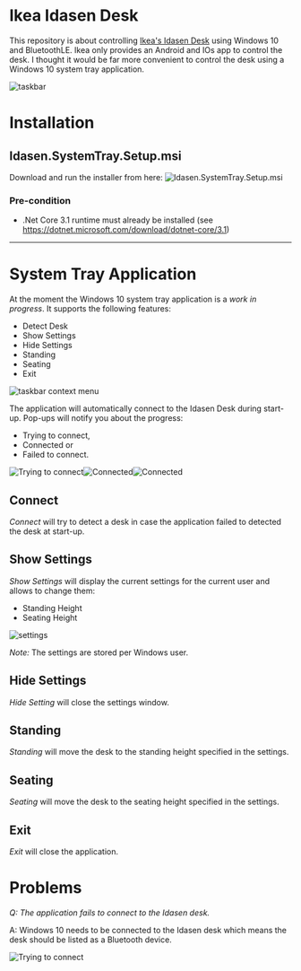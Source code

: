 # Ikea Idasen Desk
This repository is about controlling [Ikea's Idasen Desk](https://www.ikea.com/au/en/p/idasen-desk-sit-stand-black-dark-grey-s29280991/) using Windows 10 and BluetoothLE. Ikea only provides an Android and IOs app to control the desk. I thought it would be far more convenient to control the desk using a Windows 10 system tray application.  

![taskbar](https://github.com/tschroedter/idasen-desk/blob/main/docs/images/Taskbar.png)

# Installation
## Idasen.SystemTray.Setup.msi
Download and run the installer from here: ![Idasen.SystemTray.Setup.msi](https://github.com/tschroedter/idasen-desk/releases/tag/0.0.29) 

### Pre-condition
- .Net Core 3.1 runtime must already be installed (see https://dotnet.microsoft.com/download/dotnet-core/3.1)

---

# System Tray Application
At the moment the Windows 10 system tray application is a *work in progress*. It supports the following features:
- Detect Desk
- Show Settings
- Hide Settings
- Standing
- Seating
- Exit

![taskbar context menu](https://github.com/tschroedter/idasen-desk/blob/main/docs/images/Taskbar%20Context%20Menu.png)

The application will automatically connect to the Idasen Desk during start-up. Pop-ups will notify you about the progress:
- Trying to connect,
- Connected or
- Failed to connect.

![Trying to connect](https://github.com/tschroedter/idasen-desk/blob/main/docs/images/Trying%20To%20Connect.png)![Connected](https://github.com/tschroedter/idasen-desk/blob/main/docs/images/Connected.png)![Connected](https://github.com/tschroedter/idasen-desk/blob/main/docs/images/Failed%20to%20connect.png)

## Connect
*Connect* will try to detect a desk in case the application failed to detected the desk at start-up.

## Show Settings
*Show Settings* will display the current settings for the current user and allows to change them:
- Standing Height
- Seating Height

![settings](https://github.com/tschroedter/idasen-desk/blob/main/docs/images/settings.PNG)

_Note:_ The settings are stored per Windows user.

## Hide Settings
*Hide Setting* will close the settings window.

## Standing
*Standing* will move the desk to the standing height specified in the settings.

## Seating
*Seating* will move the desk to the seating height specified in the settings.

## Exit
*Exit* will close the application.

# Problems
_Q: The application fails to connect to the Idasen desk._

A: Windows 10 needs to be connected to the Idasen desk which means the desk should be listed as a Bluetooth device.

![Trying to connect](https://github.com/tschroedter/idasen-desk/blob/main/docs/images/Windows%2010%20Bluetooth%20Settings.png)

